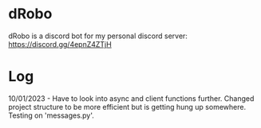 # dRobo
dRobo is a discord bot for my personal discord server: https://discord.gg/4epnZ4ZTjH

# Log
10/01/2023 - Have to look into async and client functions further. Changed project structure to be more efficient but is getting hung up somewhere. Testing on 'messages.py'.
